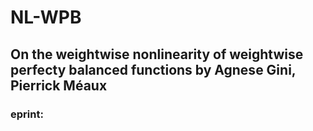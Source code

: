 # NL-WPB
## On the weightwise nonlinearity of weightwise perfecty balanced functions by Agnese Gini, Pierrick Méaux
### eprint: 
